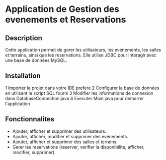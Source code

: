# Application de Gestion des evenements et Reservations

## Description
Cette application permet de gerer les utilisateurs, les evenements, les salles et terrains, ainsi que les reservations. Elle utilise JDBC pour interagir avec une base de données MySQL.

## Installation
1 Importer le projet dans votre IDE prefere
2 Configurer la base de données en utilisant le script SQL fourni
3 Modifier les informations de connexion dans DatabaseConnection.java
4 Executer Main.java pour demarrer l'application

## Fonctionnalites
- Ajouter, afficher et supprimer des utilisateurs.
- Ajouter, afficher, modifier et supprimer des evenements.
- Ajouter, afficher et supprimer des salles et terrains.
- Gerer les reservations (reserver, verifier la disponibilite, afficher, modifier, supprimer).
